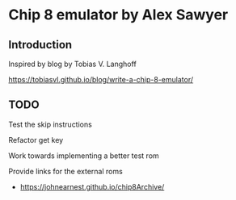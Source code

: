 # Chip 8 emulator by Alex Sawyer

## Introduction
Inspired by blog by Tobias V. Langhoff

https://tobiasvl.github.io/blog/write-a-chip-8-emulator/

## TODO
Test the skip instructions

Refactor get key

Work towards implementing a better test rom

Provide links for the external roms
- https://johnearnest.github.io/chip8Archive/
